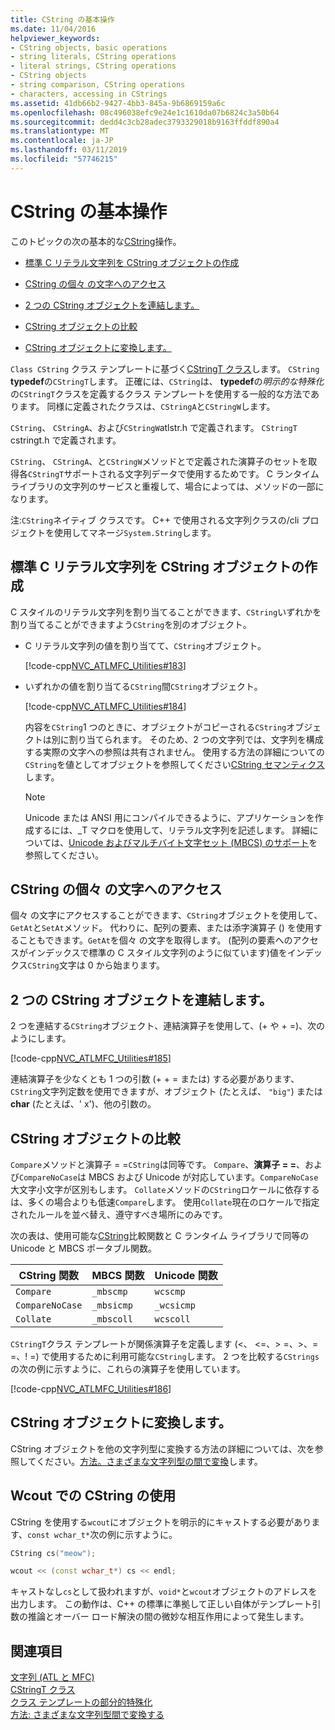 ```yaml
---
title: CString の基本操作
ms.date: 11/04/2016
helpviewer_keywords:
- CString objects, basic operations
- string literals, CString operations
- literal strings, CString operations
- CString objects
- string comparison, CString operations
- characters, accessing in CStrings
ms.assetid: 41db66b2-9427-4bb3-845a-9b6869159a6c
ms.openlocfilehash: 08c496038efc9e24e1c1610da07b6824c3a50b64
ms.sourcegitcommit: dedd4c3cb28adec3793329018b9163ffddf890a4
ms.translationtype: MT
ms.contentlocale: ja-JP
ms.lasthandoff: 03/11/2019
ms.locfileid: "57746215"
---
```

# <a name="basic-cstring-operations"></a>CString の基本操作

このトピックの次の基本的な[CString](../atl-mfc-shared/reference/cstringt-class.md)操作。

- [標準 C リテラル文字列を CString オブジェクトの作成](#_core_creating_cstring_objects_from_standard_c_literal_strings)

- [CString の個々 の文字へのアクセス](#_core_accessing_individual_characters_in_a_cstring)

- [2 つの CString オブジェクトを連結します。](#_core_concatenating_two_cstring_objects)

- [CString オブジェクトの比較](#_core_comparing_cstring_objects)

- [CString オブジェクトに変換します。](#_core_converting_cstring_objects)

`Class CString` クラス テンプレートに基づく[CStringT クラス](../atl-mfc-shared/reference/cstringt-class.md)します。 `CString` **typedef**の`CStringT`します。 正確には、`CString`は、 **typedef**の*明示的な特殊化*の`CStringT`クラスを定義するクラス テンプレートを使用する一般的な方法であります。 同様に定義されたクラスは、`CStringA`と`CStringW`します。

`CString`、 `CStringA`、および`CStringW`atlstr.h で定義されます。 `CStringT` cstringt.h で定義されます。

`CString`、 `CStringA`、と`CStringW`メソッドとで定義された演算子のセットを取得各`CStringT`サポートされる文字列データで使用するためです。 C ランタイム ライブラリの文字列のサービスと重複して、場合によっては、メソッドの一部になります。

注:`CString`ネイティブ クラスです。 C++ で使用される文字列クラスの/cli プロジェクトを使用してマネージ`System.String`します。

##  <a name="_core_creating_cstring_objects_from_standard_c_literal_strings"></a> 標準 C リテラル文字列を CString オブジェクトの作成

C スタイルのリテラル文字列を割り当てることができます、`CString`いずれかを割り当てることができますよう`CString`を別のオブジェクト。

- C リテラル文字列の値を割り当てて、`CString`オブジェクト。

   [!code-cpp[NVC_ATLMFC_Utilities#183](../atl-mfc-shared/codesnippet/cpp/basic-cstring-operations_1.cpp)]

- いずれかの値を割り当てる`CString`間`CString`オブジェクト。

   [!code-cpp[NVC_ATLMFC_Utilities#184](../atl-mfc-shared/codesnippet/cpp/basic-cstring-operations_2.cpp)]

   内容を`CString`1 つのときに、オブジェクトがコピーされる`CString`オブジェクトは別に割り当てられます。 そのため、2 つの文字列では、文字列を構成する実際の文字への参照は共有されません。 使用する方法の詳細についての`CString`を値としてオブジェクトを参照してください[CString セマンティクス](../atl-mfc-shared/cstring-semantics.md)します。

   > [!NOTE]
   > Unicode または ANSI 用にコンパイルできるように、アプリケーションを作成するには、_T マクロを使用して、リテラル文字列を記述します。 詳細については、[Unicode およびマルチバイト文字セット (MBCS) のサポート](../atl-mfc-shared/unicode-and-multibyte-character-set-mbcs-support.md)を参照してください。

##  <a name="_core_accessing_individual_characters_in_a_cstring"></a> CString の個々 の文字へのアクセス

個々 の文字にアクセスすることができます、`CString`オブジェクトを使用して、`GetAt`と`SetAt`メソッド。 代わりに、配列の要素、または添字演算子 () を使用することもできます。`GetAt`を個々 の文字を取得します。 (配列の要素へのアクセスがインデックスで標準の C スタイル文字列のように似ています)値をインデックス`CString`文字は 0 から始まります。

##  <a name="_core_concatenating_two_cstring_objects"></a> 2 つの CString オブジェクトを連結します。

2 つを連結する`CString`オブジェクト、連結演算子を使用して、(+ や + =)、次のようにします。

[!code-cpp[NVC_ATLMFC_Utilities#185](../atl-mfc-shared/codesnippet/cpp/basic-cstring-operations_3.cpp)]

連結演算子を少なくとも 1 つの引数 (+ + = または) する必要があります、`CString`文字列定数を使用できますが、オブジェクト (たとえば、 `"big"`) または**char** (たとえば、' x')、他の引数の。

##  <a name="_core_comparing_cstring_objects"></a> CString オブジェクトの比較

`Compare`メソッドと演算子 = =`CString`は同等です。 `Compare`、**演算子 = =**、および`CompareNoCase`は MBCS および Unicode が対応しています。`CompareNoCase`大文字小文字が区別もします。 `Collate`メソッドの`CString`ロケールに依存するは、多くの場合よりも低速`Compare`します。 使用`Collate`現在のロケールで指定されたルールを並べ替え、遵守すべき場所にのみです。

次の表は、使用可能な[CString](../atl-mfc-shared/reference/cstringt-class.md)比較関数と C ランタイム ライブラリで同等の Unicode と MBCS ポータブル関数。

|CString 関数|MBCS 関数|Unicode 関数|
|----------------------|-------------------|----------------------|
|`Compare`|`_mbscmp`|`wcscmp`|
|`CompareNoCase`|`_mbsicmp`|`_wcsicmp`|
|`Collate`|`_mbscoll`|`wcscoll`|

`CStringT`クラス テンプレートが関係演算子を定義します (<、 \<=、> =、>、= =、! =) で使用するために利用可能な`CString`します。 2 つを比較する`CStrings`の次の例に示すように、これらの演算子を使用しています。

[!code-cpp[NVC_ATLMFC_Utilities#186](../atl-mfc-shared/codesnippet/cpp/basic-cstring-operations_4.cpp)]

##  <a name="_core_converting_cstring_objects"></a> CString オブジェクトに変換します。

CString オブジェクトを他の文字列型に変換する方法の詳細については、次を参照してください。[方法。さまざまな文字列型の間で変換](../text/how-to-convert-between-various-string-types.md)します。

## <a name="using-cstring-with-wcout"></a>Wcout での CString の使用

CString を使用する`wcout`にオブジェクトを明示的にキャストする必要があります、`const wchar_t*`次の例に示すように。

```cpp
CString cs("meow");

wcout << (const wchar_t*) cs << endl;
```

キャストなし`cs`として扱われますが、`void*`と`wcout`オブジェクトのアドレスを出力します。 この動作は、C++ の標準に準拠して正しい自体がテンプレート引数の推論とオーバー ロード解決の間の微妙な相互作用によって発生します。

## <a name="see-also"></a>関連項目

[文字列 (ATL と MFC)](../atl-mfc-shared/strings-atl-mfc.md)<br/>
[CStringT クラス](../atl-mfc-shared/reference/cstringt-class.md)<br/>
[クラス テンプレートの部分的特殊化](../cpp/template-specialization-cpp.md)<br/>
[方法: さまざまな文字列型間で変換する](../text/how-to-convert-between-various-string-types.md)
